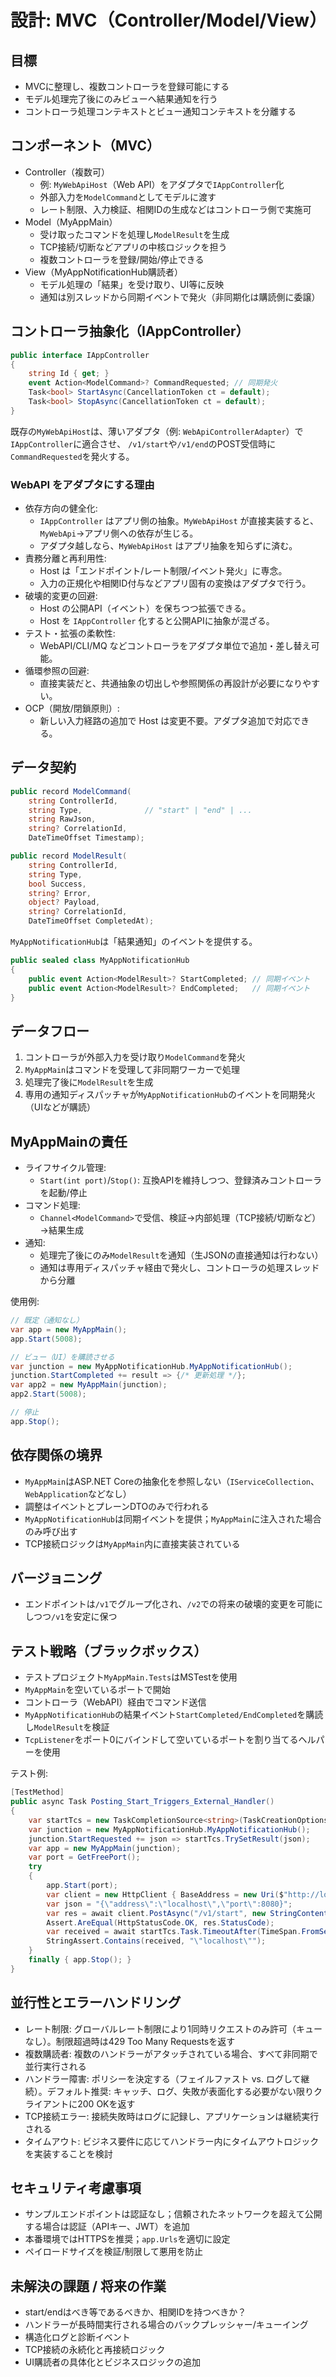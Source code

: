 # 設計: MVC（Controller/Model/View）

## 目標
- MVCに整理し、複数コントローラを登録可能にする
- モデル処理完了後にのみビューへ結果通知を行う
- コントローラ処理コンテキストとビュー通知コンテキストを分離する

## コンポーネント（MVC）
- Controller（複数可）
  - 例: `MyWebApiHost`（Web API）をアダプタで`IAppController`化
  - 外部入力を`ModelCommand`としてモデルに渡す
  - レート制限、入力検証、相関IDの生成などはコントローラ側で実施可
- Model（MyAppMain）
  - 受け取ったコマンドを処理し`ModelResult`を生成
  - TCP接続/切断などアプリの中核ロジックを担う
  - 複数コントローラを登録/開始/停止できる
- View（MyAppNotificationHub購読者）
  - モデル処理の「結果」を受け取り、UI等に反映
  - 通知は別スレッドから同期イベントで発火（非同期化は購読側に委譲）

## コントローラ抽象化（IAppController）
```csharp
public interface IAppController
{
    string Id { get; }
    event Action<ModelCommand>? CommandRequested; // 同期発火
    Task<bool> StartAsync(CancellationToken ct = default);
    Task<bool> StopAsync(CancellationToken ct = default);
}
```
既存の`MyWebApiHost`は、薄いアダプタ（例: `WebApiControllerAdapter`）で`IAppController`に適合させ、
`/v1/start`や`/v1/end`のPOST受信時に`CommandRequested`を発火する。

### WebAPI をアダプタにする理由

- 依存方向の健全化:
  - `IAppController` はアプリ側の抽象。`MyWebApiHost` が直接実装すると、
    `MyWebApi`→アプリ側への依存が生じる。
  - アダプタ越しなら、`MyWebApiHost` はアプリ抽象を知らずに済む。
- 責務分離と再利用性:
  - Host は「エンドポイント/レート制限/イベント発火」に専念。
  - 入力の正規化や相関ID付与などアプリ固有の変換はアダプタで行う。
- 破壊的変更の回避:
  - Host の公開API（イベント）を保ちつつ拡張できる。
  - Host を `IAppController` 化すると公開APIに抽象が混ざる。
- テスト・拡張の柔軟性:
  - WebAPI/CLI/MQ などコントローラをアダプタ単位で追加・差し替え可能。
- 循環参照の回避:
  - 直接実装だと、共通抽象の切出しや参照関係の再設計が必要になりやすい。
- OCP（開放/閉鎖原則）:
  - 新しい入力経路の追加で Host は変更不要。アダプタ追加で対応できる。

## データ契約
```csharp
public record ModelCommand(
    string ControllerId,
    string Type,              // "start" | "end" | ...
    string RawJson,
    string? CorrelationId,
    DateTimeOffset Timestamp);

public record ModelResult(
    string ControllerId,
    string Type,
    bool Success,
    string? Error,
    object? Payload,
    string? CorrelationId,
    DateTimeOffset CompletedAt);
```

`MyAppNotificationHub`は「結果通知」のイベントを提供する。
```csharp
public sealed class MyAppNotificationHub
{
    public event Action<ModelResult>? StartCompleted; // 同期イベント
    public event Action<ModelResult>? EndCompleted;   // 同期イベント
}
```

## データフロー
1. コントローラが外部入力を受け取り`ModelCommand`を発火
2. `MyAppMain`はコマンドを受理して非同期ワーカーで処理
3. 処理完了後に`ModelResult`を生成
4. 専用の通知ディスパッチャが`MyAppNotificationHub`のイベントを同期発火（UIなどが購読）

## MyAppMainの責任
- ライフサイクル管理:
  - `Start(int port)`/`Stop()`: 互換APIを維持しつつ、登録済みコントローラを起動/停止
- コマンド処理:
  - `Channel<ModelCommand>`で受信、検証→内部処理（TCP接続/切断など）→結果生成
- 通知:
  - 処理完了後にのみ`ModelResult`を通知（生JSONの直接通知は行わない）
  - 通知は専用ディスパッチャ経由で発火し、コントローラの処理スレッドから分離

使用例:

```csharp
// 既定（通知なし）
var app = new MyAppMain();
app.Start(5008);

// ビュー（UI）を購読させる
var junction = new MyAppNotificationHub.MyAppNotificationHub();
junction.StartCompleted += result => {/* 更新処理 */};
var app2 = new MyAppMain(junction);
app2.Start(5008);

// 停止
app.Stop();
```

## 依存関係の境界
- `MyAppMain`はASP.NET Coreの抽象化を参照しない（`IServiceCollection`、`WebApplication`などなし）
- 調整はイベントとプレーンDTOのみで行われる
- `MyAppNotificationHub`は同期イベントを提供；`MyAppMain`に注入された場合のみ呼び出す
- TCP接続ロジックは`MyAppMain`内に直接実装されている

## バージョニング
- エンドポイントは`/v1`でグループ化され、`/v2`での将来の破壊的変更を可能にしつつ`/v1`を安定に保つ

## テスト戦略（ブラックボックス）
- テストプロジェクト`MyAppMain.Tests`はMSTestを使用
- `MyAppMain`を空いているポートで開始
- コントローラ（WebAPI）経由でコマンド送信
- `MyAppNotificationHub`の結果イベント`StartCompleted/EndCompleted`を購読し`ModelResult`を検証
- `TcpListener`をポート0にバインドして空いているポートを割り当てるヘルパーを使用

テスト例:

```csharp
[TestMethod]
public async Task Posting_Start_Triggers_External_Handler()
{
    var startTcs = new TaskCompletionSource<string>(TaskCreationOptions.RunContinuationsAsynchronously);
    var junction = new MyAppNotificationHub.MyAppNotificationHub();
    junction.StartRequested += json => startTcs.TrySetResult(json);
    var app = new MyAppMain(junction);
    var port = GetFreePort();
    try
    {
        app.Start(port);
        var client = new HttpClient { BaseAddress = new Uri($"http://localhost:{port}") };
        var json = "{\"address\":\"localhost\",\"port\":8080}";
        var res = await client.PostAsync("/v1/start", new StringContent(json, Encoding.UTF8, "application/json"));
        Assert.AreEqual(HttpStatusCode.OK, res.StatusCode);
        var received = await startTcs.Task.TimeoutAfter(TimeSpan.FromSeconds(3));
        StringAssert.Contains(received, "\"localhost\"");
    }
    finally { app.Stop(); }
}
```

## 並行性とエラーハンドリング
- レート制限: グローバルレート制限により1同時リクエストのみ許可（キューなし）。制限超過時は429 Too Many Requestsを返す
- 複数購読者: 複数のハンドラーがアタッチされている場合、すべて非同期で並行実行される
- ハンドラー障害: ポリシーを決定する（フェイルファスト vs. ログして継続）。デフォルト推奨: キャッチ、ログ、失敗が表面化する必要がない限りクライアントに200 OKを返す
- TCP接続エラー: 接続失敗時はログに記録し、アプリケーションは継続実行される
- タイムアウト: ビジネス要件に応じてハンドラー内にタイムアウトロジックを実装することを検討

## セキュリティ考慮事項
- サンプルエンドポイントは認証なし；信頼されたネットワークを超えて公開する場合は認証（APIキー、JWT）を追加
- 本番環境ではHTTPSを推奨；`app.Urls`を適切に設定
- ペイロードサイズを検証/制限して悪用を防止

## 未解決の課題 / 将来の作業
- start/endはべき等であるべきか、相関IDを持つべきか？
- ハンドラーが長時間実行される場合のバックプレッシャー/キューイング
- 構造化ログと診断イベント
- TCP接続の永続化と再接続ロジック
- UI購読者の具体化とビジネスロジックの追加
